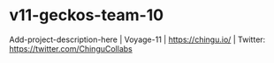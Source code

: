 # v11-geckos-team-10
Add-project-description-here | Voyage-11 | https://chingu.io/ | Twitter: https://twitter.com/ChinguCollabs
